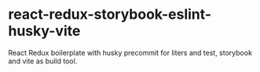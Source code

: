 # react-redux-storybook-eslint-husky-vite
React Redux boilerplate with husky precommit for liters and test, storybook and vite as build tool.
